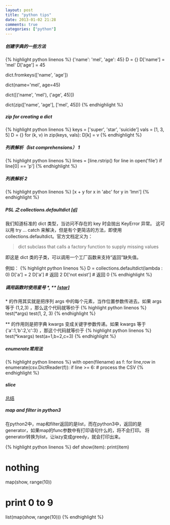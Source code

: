 ```yaml
---
layout: post
title: "python tips"
date: 2013-01-02 21:28
comments: true
categories: ["python"]
---
```


##### 创建字典的一些方法

{% highlight python linenos %}
{'name': 'mel', 'age': 45}
D = {}
D['name'] = 'mel'
D['age'] = 45

dict.fromkeys(['name', 'age'])

dict(name='mel', age=45)

dict([('name', 'mel'), ('age', 45)])

dict(zip(['name', 'age'], ['mel', 45]))
{% endhighlight %}


##### zip for creating a dict

{% highlight python linenos %}
keys = ['super', 'star', 'suicide']
vals = [1, 3, 5]
D = {}
for (k, v) in zip(keys, vals): D[k] = v
{% endhighlight %}


##### 列表解析（list comprehensions） 1

{% highlight python linenos %}
lines = [line.rstrip() for line in open('file') if line[0] == 'p']
{% endhighlight %}


##### 列表解析 2

{% highlight python linenos %}
[x + y for x in 'abc' for y in 'lmn']
{% endhighlight %}


##### PSL 之 collections.defaultdict [[d]][1]

我们知道标准的 dict 类型，当访问不存在的 key 时会抛出 KeyError 异常。
这可以用 try ... catch 来解决，但是有个更简洁的方法，即使用 
collections.defaultdict。官方文档定义为：
>   dict subclass that calls a factory function to supply missing
	values

即这是 dict 类的子类，可以调用一个工厂函数来支持“返回”缺失值。

例如：
{% highlight python linenos %}
D = collections.defaultdict(lambda : 0)
D['a'] = 2
D['a'] # 返回 2
D['not exist'] # 返回 0
{% endhighlight %}


##### 调用函数时使用星号 \*, \** [[star]][2]

\* 的作用其实就是把序列 args 中的每个元素，当作位置参数传进去。如果 args 等于 (1,2,3) ，那么这个代码就等价于 
{% highlight python linenos %}
test(*args)
test(1, 2, 3)
{% endhighlight %}

\*\* 的作用则是把字典 kwargs 变成关键字参数传递。如果 kwargs 等于 {'a':1,'b':2,'c':3} ，那这个代码就等价于
{% highlight python linenos %}
test(*kwargs)
test(a=1,b=2,c=3)
{% endhighlight %}


##### enumerate常用法

{% highlight python linenos %}
with open(filename) as f: 
    for line,row in enumerate(csv.DictReader(f)): 
        if line >= 6: 
            # process the CSV 
{% endhighlight %}


##### slice
[总结][3]


##### map and filter in python3

在python2中，map和filter返回的是list，而在python3中，返回的是
generator，如果map的func参数中有打印语句什么的，将不会打印。
将generator转换为list，让lazy变成greedy，就会打印出来。

{% highlight python linenos %}
def show(item):
    print(item)

# nothing
map(show, range(10))

# print 0 to 9
list(map(show, range(10)))
{% endhighlight %}


[1]: http://docs.python.org/2/library/collections.html#collections.defaultdict
[2]: http://hi.baidu.com/jiyeqian/item/a1ec88c42021ad7189ad9eda
[3]: http://shmilyaw-hotmail-com.iteye.com/blog/1782733
